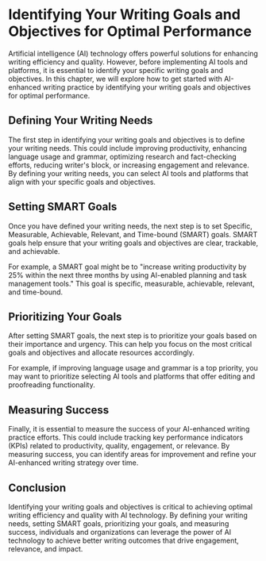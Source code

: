 Identifying Your Writing Goals and Objectives for Optimal Performance
===================================================================================================================================

Artificial intelligence (AI) technology offers powerful solutions for enhancing writing efficiency and quality. However, before implementing AI tools and platforms, it is essential to identify your specific writing goals and objectives. In this chapter, we will explore how to get started with AI-enhanced writing practice by identifying your writing goals and objectives for optimal performance.

Defining Your Writing Needs
---------------------------

The first step in identifying your writing goals and objectives is to define your writing needs. This could include improving productivity, enhancing language usage and grammar, optimizing research and fact-checking efforts, reducing writer's block, or increasing engagement and relevance. By defining your writing needs, you can select AI tools and platforms that align with your specific goals and objectives.

Setting SMART Goals
-------------------

Once you have defined your writing needs, the next step is to set Specific, Measurable, Achievable, Relevant, and Time-bound (SMART) goals. SMART goals help ensure that your writing goals and objectives are clear, trackable, and achievable.

For example, a SMART goal might be to "increase writing productivity by 25% within the next three months by using AI-enabled planning and task management tools." This goal is specific, measurable, achievable, relevant, and time-bound.

Prioritizing Your Goals
-----------------------

After setting SMART goals, the next step is to prioritize your goals based on their importance and urgency. This can help you focus on the most critical goals and objectives and allocate resources accordingly.

For example, if improving language usage and grammar is a top priority, you may want to prioritize selecting AI tools and platforms that offer editing and proofreading functionality.

Measuring Success
-----------------

Finally, it is essential to measure the success of your AI-enhanced writing practice efforts. This could include tracking key performance indicators (KPIs) related to productivity, quality, engagement, or relevance. By measuring success, you can identify areas for improvement and refine your AI-enhanced writing strategy over time.

Conclusion
----------

Identifying your writing goals and objectives is critical to achieving optimal writing efficiency and quality with AI technology. By defining your writing needs, setting SMART goals, prioritizing your goals, and measuring success, individuals and organizations can leverage the power of AI technology to achieve better writing outcomes that drive engagement, relevance, and impact.

